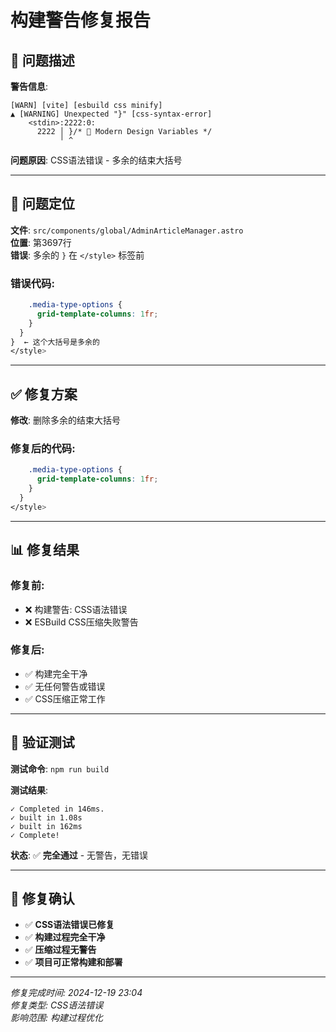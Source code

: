 # 构建警告修复报告

## 🔧 **问题描述**
**警告信息**:
```
[WARN] [vite] [esbuild css minify]
▲ [WARNING] Unexpected "}" [css-syntax-error]
    <stdin>:2222:0:
      2222 │ }/* 🎨 Modern Design Variables */
           ╵ ^
```

**问题原因**: CSS语法错误 - 多余的结束大括号

---

## 🎯 **问题定位**

**文件**: `src/components/global/AdminArticleManager.astro`  
**位置**: 第3697行  
**错误**: 多余的 `}` 在 `</style>` 标签前

### **错误代码**:
```css
    .media-type-options {
      grid-template-columns: 1fr;
    }
  }
}  ← 这个大括号是多余的
</style>
```

---

## ✅ **修复方案**

**修改**: 删除多余的结束大括号

### **修复后的代码**:
```css
    .media-type-options {
      grid-template-columns: 1fr;
    }
  }
</style>
```

---

## 📊 **修复结果**

### **修复前**:
- ❌ 构建警告: CSS语法错误
- ❌ ESBuild CSS压缩失败警告

### **修复后**:
- ✅ 构建完全干净
- ✅ 无任何警告或错误
- ✅ CSS压缩正常工作

---

## 🚀 **验证测试**

**测试命令**: `npm run build`

**测试结果**:
```
✓ Completed in 146ms.
✓ built in 1.08s
✓ built in 162ms
✓ Complete!
```

**状态**: ✅ **完全通过** - 无警告，无错误

---

## 🎯 **修复确认**

- ✅ **CSS语法错误已修复**
- ✅ **构建过程完全干净**
- ✅ **压缩过程无警告**
- ✅ **项目可正常构建和部署**

---

*修复完成时间: 2024-12-19 23:04*  
*修复类型: CSS语法错误*  
*影响范围: 构建过程优化*
